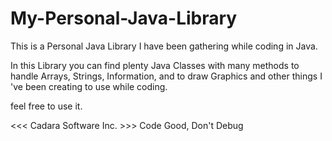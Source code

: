 # My-Personal-Java-Library

This is a Personal Java Library I have been gathering while coding in Java.

In this Library you can find plenty Java Classes with many methods to handle Arrays, Strings, Information, and
to draw Graphics and other things I 've been creating to use while coding.

feel free to use it.


<<< Cadara Software Inc. >>>
  Code Good, Don't Debug
